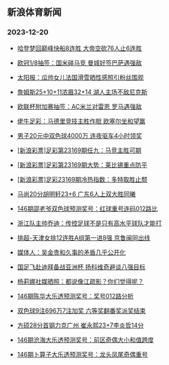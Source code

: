 ## 新浪体育新闻 
### 2023-12-20

+ [哈登梦回巅峰快船8连胜 大帝空砍76人止6连胜](https://sports.sina.com.cn/basketball/nba/2023-12-19/doc-imzypkky2983096.shtml)

+ [欧冠1/8抽签：国米碰马竞 曼城好签巴萨遇强敌](https://sports.sina.com.cn/g/pl/2023-12-19/doc-imzynxvi3068036.shtml)

+ [太阳报：瓜帅女儿法国滑雪晒性感照引粉丝围观](https://sports.sina.com.cn/global/others/2023-12-19/doc-imzypeaz0415962.shtml)

+ [詹姆斯25+10+11浓眉32+14 湖人主场不敌尼克斯](https://sports.sina.com.cn/basketball/nba/2023-12-19/doc-imzypqsz2780150.shtml)

+ [欧联杯附加赛抽签：AC米兰对雷恩 罗马遇强敌](https://sports.sina.com.cn/g/seriea/2023-12-19/doc-imzynxve3182070.shtml)

+ [佬牛足彩：马德里竞技主胜作胆 欧塞尔坐和望赢](https://sports.sina.com.cn/l/2023-12-19/doc-imzypqsv0224278.shtml)

+ [男子20元中双色球4000万 连夜驱车4小时领奖](https://sports.sina.com.cn/l/2023-12-19/doc-imzynxvi3070040.shtml)

+ [[新浪彩票]足彩第23169期任九：马竞主胜可期](https://sports.sina.com.cn/l/2023-12-19/doc-imzynxvi3072018.shtml)

+ [[新浪彩票]足彩第23169期大势：莱比锡重点防平](https://sports.sina.com.cn/l/2023-12-19/doc-imzynxve3183863.shtml)

+ [[新浪彩票]足彩23169期冷热指数：多特取胜止颓](https://sports.sina.com.cn/l/2023-12-19/doc-imzynxve3185645.shtml)

+ [马尚20分胡明轩23+6 广东6人上双大胜同曦](https://sports.sina.com.cn/basketball/cba/2023-12-19/doc-imzyqfqq2624757.shtml)

+ [146期邵老爷双色球预测奖号：红球重号连码012路比](https://sports.sina.com.cn/l/2023-12-19/doc-imzypkkz9768545.shtml)

+ [浙江队主帅乔迪：传控足球不是只有高水平球队才能打](https://sports.sina.com.cn/china/2023-12-19/doc-imzypqsw2906978.shtml)

+ [排超-天津女排12连胜A组第一进8强 京鲁闽同出线](https://sports.sina.com.cn/others/volleyball/2023-12-19/doc-imzyqfqq2626897.shtml)

+ [媒体人：吴金贵和久事的矛盾几乎公开化](https://sports.sina.com.cn/china/j/2023-12-19/doc-imzyqfqv7056311.shtml)

+ [国足飞赴迪拜备战亚洲杯 扬科维奇避谈八强目标](https://sports.sina.com.cn/china/national/2023-12-19/doc-imzypeca3089934.shtml)

+ [杨莉娜社媒晒照：都说像江疏影？你们觉得呢？](https://sports.sina.com.cn/china/womenfootballs/2023-12-19/doc-imzypzhr0046214.shtml)

+ [146期陈华大乐透预测奖号：奖号012路分析](https://sports.sina.com.cn/l/2023-12-19/doc-imzypqsw2897568.shtml)

+ [双色球9注696万7注加奖 六等奖翻番奖派奖结束](https://sports.sina.com.cn/l/2023-12-19/doc-imzyqfqt2504279.shtml)

+ [方硕28分首钢力克广州 崔永熙23+7李炎哲14分](https://sports.sina.com.cn/basketball/cba/2023-12-19/doc-imzyqfqq2627151.shtml)

+ [146期沧海大乐透预测奖号：前区奇偶大小和值跨度](https://sports.sina.com.cn/l/2023-12-19/doc-imzypqsv0226312.shtml)

+ [146期卜算子大乐透预测奖号：龙头凤尾奇偶重号](https://sports.sina.com.cn/l/2023-12-19/doc-imzypqsw2896886.shtml)

